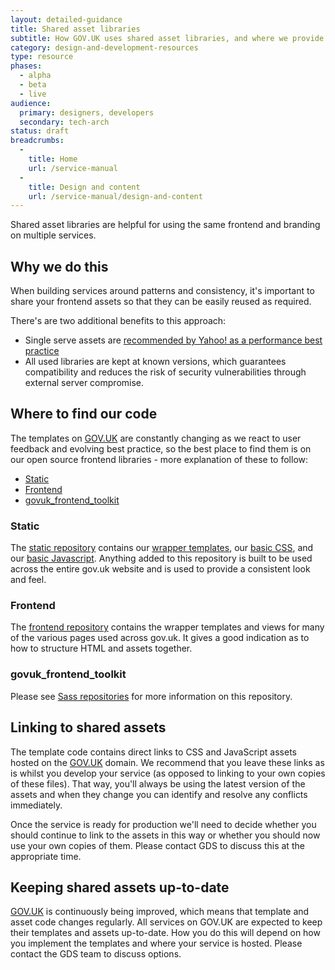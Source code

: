 ```yaml
---
layout: detailed-guidance
title: Shared asset libraries
subtitle: How GOV.UK uses shared asset libraries, and where we provide our code
category: design-and-development-resources
type: resource
phases:
  - alpha
  - beta
  - live
audience:
  primary: designers, developers
  secondary: tech-arch
status: draft
breadcrumbs:
  -
    title: Home
    url: /service-manual
  -
    title: Design and content
    url: /service-manual/design-and-content
---
```


Shared asset libraries are helpful for using the same frontend and
branding on multiple services.

## Why we do this

When building services around patterns and consistency, it's important
to share your frontend assets so that they can be easily reused as
required.

There's are two additional benefits to this approach:

- Single serve assets are
  [recommended by Yahoo! as a performance best practice](http://developer.yahoo.com/performance/rules.html#num_http)
- All used libraries are kept at known versions, which guarantees
  compatibility and reduces the risk of security vulnerabilities
  through external server compromise.

## Where to find our code

The templates on [GOV.UK](https://www.gov.uk) are constantly changing as we react to user
feedback and evolving best practice, so the best place to find them is
on our open source frontend libraries - more explanation of these to
follow:

- [Static](https://github.com/alphagov/static)
- [Frontend](https://github.com/alphagov/frontend)
- [govuk_frontend_toolkit](https://github.com/alphagov/govuk_frontend_toolkit)

### Static

The [static repository](https://github.com/alphagov/static) contains
our
[wrapper templates](https://github.com/alphagov/static/tree/master/app/views/root),
our
[basic CSS](https://github.com/alphagov/static/tree/master/app/assets/stylesheets),
and our
[basic Javascript](https://github.com/alphagov/static/tree/master/app/assets/javascripts). Anything
added to this repository is built to be used across the entire gov.uk
website and is used to provide a consistent look and feel.

### Frontend

The [frontend repository](https://github.com/alphagov/frontend)
contains the wrapper templates and views for many of the various pages
used across gov.uk. It gives a good indication as to how to structure
HTML and assets together.

### govuk_frontend_toolkit

Please see
[Sass repositories](/service-manual/design-and-content/resources/sass-repositories.html) for
more information on this repository.


## Linking to shared assets

The template code contains direct links to CSS and JavaScript assets hosted on
the [GOV.UK](https://www.gov.uk) domain. We recommend that you leave these links as is whilst you
develop your service (as opposed to linking to your own copies of these files).
That way, you'll always be using the latest version of the assets and when they
change you can identify and resolve any conflicts immediately.

Once the service is ready for production we'll need to decide whether you should
continue to link to the assets in this way or whether you should now use your
own copies of them. Please contact GDS to discuss this at the appropriate time.

## Keeping shared assets up-to-date

[GOV.UK](https://www.gov.uk) is continuously being improved, which means that template and asset code
changes regularly. All services on GOV.UK are expected to keep their templates
and assets up-to-date. How you do this will depend on how you implement the
templates and where your service is hosted. Please contact the GDS team to
discuss options.
